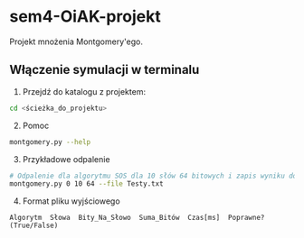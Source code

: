 # sem4-OiAK-projekt
Projekt mnożenia Montgomery'ego.

## Włączenie symulacji w terminalu

1. Przejdź do katalogu z projektem:

```bash
cd <ścieżka_do_projektu>
```
2. Pomoc
```bash
montgomery.py --help
```
3. Przykładowe odpalenie
```bash
# Odpalenie dla algorytmu SOS dla 10 słów 64 bitowych i zapis wyniku do pliku Testy.txt
montgomery.py 0 10 64 --file Testy.txt 
```
4. Format pliku wyjściowego
```
Algorytm  Słowa  Bity_Na_Słowo  Suma_Bitów  Czas[ms]  Poprawne?(True/False)
```
